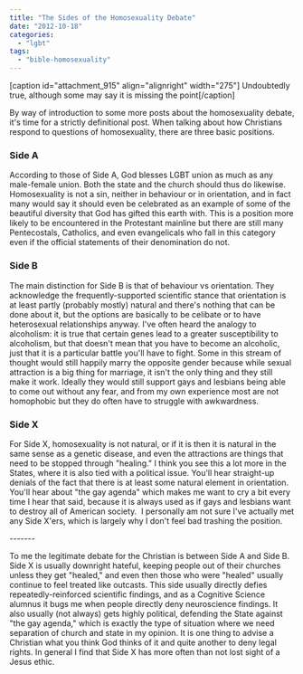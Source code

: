 ```yaml
---
title: "The Sides of the Homosexuality Debate"
date: "2012-10-18"
categories: 
  - "lgbt"
tags: 
  - "bible-homosexuality"
---
```


\[caption id="attachment\_915" align="alignright" width="275"\] Undoubtedly true, although some may say it is missing the point\[/caption\]

By way of introduction to some more posts about the homosexuality debate, it's time for a strictly definitional post. When talking about how Christians respond to questions of homosexuality, there are three basic positions.

### Side A

According to those of Side A, God blesses LGBT union as much as any male-female union. Both the state and the church should thus do likewise. Homosexuality is not a sin, neither in behaviour or in orientation, and in fact many would say it should even be celebrated as an example of some of the beautiful diversity that God has gifted this earth with. This is a position more likely to be encountered in the Protestant mainline but there are still many Pentecostals, Catholics, and even evangelicals who fall in this category even if the official statements of their denomination do not. <!--more-->

### Side B

The main distinction for Side B is that of behaviour vs orientation. They acknowledge the frequently-supported scientific stance that orientation is at least partly (probably mostly) natural and there's nothing that can be done about it, but the options are basically to be celibate or to have heterosexual relationships anyway. I've often heard the analogy to alcoholism: it is true that certain genes lead to a greater susceptibility to alcoholism, but that doesn't mean that you have to become an alcoholic, just that it is a particular battle you'll have to fight. Some in this stream of thought would still happily marry the opposite gender because while sexual attraction is a big thing for marriage, it isn't the only thing and they still make it work. Ideally they would still support gays and lesbians being able to come out without any fear, and from my own experience most are not homophobic but they do often have to struggle with awkwardness.

### Side X

For Side X, homosexuality is not natural, or if it is then it is natural in the same sense as a genetic disease, and even the attractions are things that need to be stopped through "healing." I think you see this a lot more in the States, where it is also tied with a political issue. You'll hear straight-up denials of the fact that there is at least some natural element in orientation. You'll hear about "the gay agenda" which makes me want to cry a bit every time I hear that said, because it is always used as if gays and lesbians want to destroy all of American society.  I personally am not sure I've actually met any Side X'ers, which is largely why I don't feel bad trashing the position.

\-------

To me the legitimate debate for the Christian is between Side A and Side B. Side X is usually downright hateful, keeping people out of their churches unless they get "healed," and even then those who were "healed" usually continue to feel treated like outcasts. This side usually directly defies repeatedly-reinforced scientific findings, and as a Cognitive Science alumnus it bugs me when people directly deny neuroscience findings. It also usually (not always) gets highly political, defending the State against "the gay agenda," which is exactly the type of situation where we need separation of church and state in my opinion. It is one thing to advise a Christian what you think God thinks of it and quite another to deny legal rights. In general I find that Side X has more often than not lost sight of a Jesus ethic.
